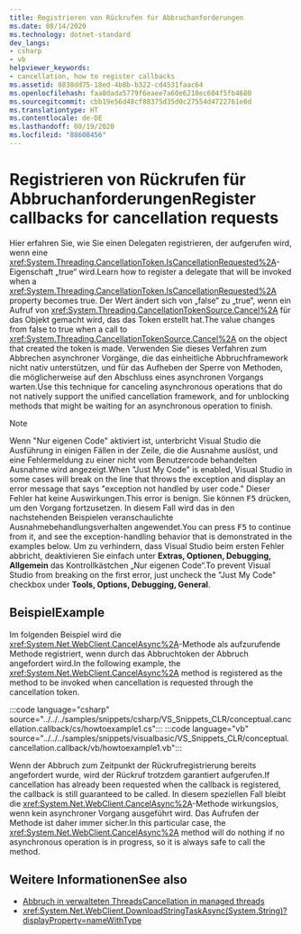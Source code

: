 ```yaml
---
title: Registrieren von Rückrufen für Abbruchanforderungen
ms.date: 08/14/2020
ms.technology: dotnet-standard
dev_langs:
- csharp
- vb
helpviewer_keywords:
- cancellation, how to register callbacks
ms.assetid: 8838dd75-18ed-4b8b-b322-cd4531faac64
ms.openlocfilehash: faa8dada5779f6eaee7a60e6210ec604f5fb4680
ms.sourcegitcommit: cbb19e56d48cf88375d35d0c27554d4722761e0d
ms.translationtype: HT
ms.contentlocale: de-DE
ms.lasthandoff: 08/19/2020
ms.locfileid: "88608456"
---
```

# <a name="register-callbacks-for-cancellation-requests"></a><span data-ttu-id="428c0-102">Registrieren von Rückrufen für Abbruchanforderungen</span><span class="sxs-lookup"><span data-stu-id="428c0-102">Register callbacks for cancellation requests</span></span>

<span data-ttu-id="428c0-103">Hier erfahren Sie, wie Sie einen Delegaten registrieren, der aufgerufen wird, wenn eine <xref:System.Threading.CancellationToken.IsCancellationRequested%2A>-Eigenschaft „true“ wird.</span><span class="sxs-lookup"><span data-stu-id="428c0-103">Learn how to register a delegate that will be invoked when a <xref:System.Threading.CancellationToken.IsCancellationRequested%2A> property becomes true.</span></span> <span data-ttu-id="428c0-104">Der Wert ändert sich von „false“ zu „true“, wenn ein Aufruf von <xref:System.Threading.CancellationTokenSource.Cancel%2A> für das Objekt gemacht wird, das das Token erstellt hat.</span><span class="sxs-lookup"><span data-stu-id="428c0-104">The value changes from false to true when a call to <xref:System.Threading.CancellationTokenSource.Cancel%2A> on the object that created the token is made.</span></span> <span data-ttu-id="428c0-105">Verwenden Sie dieses Verfahren zum Abbrechen asynchroner Vorgänge, die das einheitliche Abbruchframework nicht nativ unterstützen, und für das Aufheben der Sperre von Methoden, die möglicherweise auf den Abschluss eines asynchronen Vorgangs warten.</span><span class="sxs-lookup"><span data-stu-id="428c0-105">Use this technique for canceling asynchronous operations that do not natively support the unified cancellation framework, and for unblocking methods that might be waiting for an asynchronous operation to finish.</span></span>

> [!NOTE]
> <span data-ttu-id="428c0-106">Wenn "Nur eigenen Code" aktiviert ist, unterbricht Visual Studio die Ausführung in einigen Fällen in der Zeile, die die Ausnahme auslöst, und eine Fehlermeldung zu einer nicht vom Benutzercode behandelten Ausnahme wird angezeigt.</span><span class="sxs-lookup"><span data-stu-id="428c0-106">When "Just My Code" is enabled, Visual Studio in some cases will break on the line that throws the exception and display an error message that says "exception not handled by user code."</span></span> <span data-ttu-id="428c0-107">Dieser Fehler hat keine Auswirkungen.</span><span class="sxs-lookup"><span data-stu-id="428c0-107">This error is benign.</span></span> <span data-ttu-id="428c0-108">Sie können <kbd>F5</kbd> drücken, um den Vorgang fortzusetzen. In diesem Fall wird das in den nachstehenden Beispielen veranschaulichte Ausnahmebehandlungsverhalten angewendet.</span><span class="sxs-lookup"><span data-stu-id="428c0-108">You can press <kbd>F5</kbd> to continue from it, and see the exception-handling behavior that is demonstrated in the examples below.</span></span> <span data-ttu-id="428c0-109">Um zu verhindern, dass Visual Studio beim ersten Fehler abbricht, deaktivieren Sie einfach unter **Extras, Optionen, Debugging, Allgemein** das Kontrollkästchen „Nur eigenen Code“.</span><span class="sxs-lookup"><span data-stu-id="428c0-109">To prevent Visual Studio from breaking on the first error, just uncheck the "Just My Code" checkbox under **Tools, Options, Debugging, General**.</span></span>

## <a name="example"></a><span data-ttu-id="428c0-110">Beispiel</span><span class="sxs-lookup"><span data-stu-id="428c0-110">Example</span></span>

<span data-ttu-id="428c0-111">Im folgenden Beispiel wird die <xref:System.Net.WebClient.CancelAsync%2A>-Methode als aufzurufende Methode registriert, wenn durch das Abbruchtoken der Abbruch angefordert wird.</span><span class="sxs-lookup"><span data-stu-id="428c0-111">In the following example, the <xref:System.Net.WebClient.CancelAsync%2A> method is registered as the method to be invoked when cancellation is requested through the cancellation token.</span></span>

:::code language="csharp" source="../../../samples/snippets/csharp/VS_Snippets_CLR/conceptual.cancellation.callback/cs/howtoexample1.cs":::
:::code language="vb" source="../../../samples/snippets/visualbasic/VS_Snippets_CLR/conceptual.cancellation.callback/vb/howtoexample1.vb":::

<span data-ttu-id="428c0-112">Wenn der Abbruch zum Zeitpunkt der Rückrufregistrierung bereits angefordert wurde, wird der Rückruf trotzdem garantiert aufgerufen.</span><span class="sxs-lookup"><span data-stu-id="428c0-112">If cancellation has already been requested when the callback is registered, the callback is still guaranteed to be called.</span></span> <span data-ttu-id="428c0-113">In diesem speziellen Fall bleibt die <xref:System.Net.WebClient.CancelAsync%2A>-Methode wirkungslos, wenn kein asynchroner Vorgang ausgeführt wird. Das Aufrufen der Methode ist daher immer sicher.</span><span class="sxs-lookup"><span data-stu-id="428c0-113">In this particular case, the <xref:System.Net.WebClient.CancelAsync%2A> method will do nothing if no asynchronous operation is in progress, so it is always safe to call the method.</span></span>

## <a name="see-also"></a><span data-ttu-id="428c0-114">Weitere Informationen</span><span class="sxs-lookup"><span data-stu-id="428c0-114">See also</span></span>

- [<span data-ttu-id="428c0-115">Abbruch in verwalteten Threads</span><span class="sxs-lookup"><span data-stu-id="428c0-115">Cancellation in managed threads</span></span>](cancellation-in-managed-threads.md)
- <xref:System.Net.WebClient.DownloadStringTaskAsync(System.String)?displayProperty=nameWithType>
